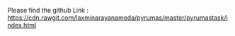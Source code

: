 Please find the github Link : https://cdn.rawgit.com/laxminarayanameda/pyrumas/master/pyrumastask/index.html
